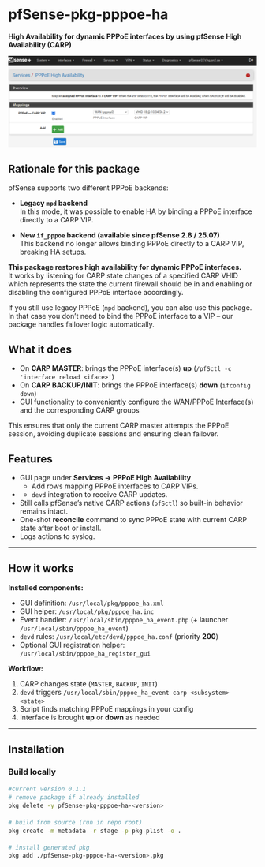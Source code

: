 # pfSense-pkg-pppoe-ha  
**High Availability for dynamic PPPoE interfaces by using pfSense High Availability (CARP)**

![pfSense PPPoE HA Webgui](pppoe-ha-webgui.png?raw=true "pfSense PPPoE HA Webgui")

## Rationale for this package

pfSense supports two different PPPoE backends:  

- **Legacy `mpd` backend**  
  In this mode, it was possible to enable HA by binding a PPPoE interface directly to a CARP VIP.  

- **New `if_pppoe` backend (available since pfSense 2.8 / 25.07)**  
  This backend no longer allows binding PPPoE directly to a CARP VIP, breaking HA setups.  

**This package restores high availability for dynamic PPPoE interfaces.**  
It works by listening for CARP state changes of a specified CARP VHID which represents the state the current firewall should be in and enabling or disabling the configured PPPoE interface accordingly.  

If you still use legacy PPPoE (`mpd` backend), you can also use this package. In that case you don’t need to bind the PPPoE interface to a VIP – our package handles failover logic automatically.


## What it does

- On **CARP MASTER**: brings the PPPoE interface(s) **up** (`/pfSctl -c 'interface reload <iface>'`)  
- On **CARP BACKUP/INIT**: brings the PPPoE interface(s) **down** (`ifconfig down`)
- GUI functionality to conveniently configure the WAN/PPPoE Interface(s) and the corresponding CARP groups

This ensures that only the current CARP master attempts the PPPoE session, avoiding duplicate sessions and ensuring clean failover.


## Features

- GUI page under **Services → PPPoE High Availability**  
  - Add rows mapping PPPoE interfaces to CARP VIPs.
- - `devd` integration to receive CARP updates.
- Still calls pfSense’s native CARP actions (`pfSctl`) so built-in behavior remains intact.
- One-shot **reconcile** command to sync PPPoE state with current CARP state after boot or install.
- Logs actions to syslog.

---

## How it works

**Installed components:**
- GUI definition: `/usr/local/pkg/pppoe_ha.xml`  
- GUI helper: `/usr/local/pkg/pppoe_ha.inc`  
- Event handler: `/usr/local/sbin/pppoe_ha_event.php` (+ launcher `/usr/local/sbin/pppoe_ha_event`)  
- `devd` rules: `/usr/local/etc/devd/pppoe_ha.conf` (priority **200**)  
- Optional GUI registration helper: `/usr/local/sbin/pppoe_ha_register_gui`

**Workflow:**
1. CARP changes state (`MASTER`, `BACKUP`, `INIT`)  
2. `devd` triggers `/usr/local/sbin/pppoe_ha_event carp <subsystem> <state>`  
3. Script finds matching PPPoE mappings in your config  
4. Interface is brought **up** or **down** as needed  

---

## Installation

### Build locally

```sh
#current version 0.1.1
# remove package if already installed
pkg delete -y pfSense-pkg-pppoe-ha-<version>

# build from source (run in repo root)
pkg create -m metadata -r stage -p pkg-plist -o .

# install generated pkg
pkg add ./pfSense-pkg-pppoe-ha-<version>.pkg
